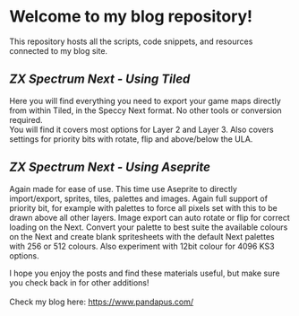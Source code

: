 # Welcome to my blog repository!
This repository hosts all the scripts, code snippets, and resources connected to my blog site. 

## _ZX Spectrum Next - Using Tiled_<br>
Here you will find everything you need to export your game maps directly from within Tiled, in the Speccy Next format. No other tools or conversion required.<br>
You will find it covers most options for Layer 2 and Layer 3. Also covers settings for priority bits with rotate, flip and above/below the ULA.

## _ZX Spectrum Next - Using Aseprite_<br>
Again made for ease of use. This time use Aseprite to directly import/export, sprites, tiles, palettes and images. Again full support of priority bit, for example with palettes to force all pixels set with this to be drawn above all other layers. Image export can auto rotate or flip for correct loading on the Next. Convert your palette to best suite the available colours on the Next and create blank spritesheets with the default Next palettes with 256 or 512 colours. Also experiment with 12bit colour for 4096 KS3 options.

I hope you enjoy the posts and find these materials useful, but make sure you check back in for other additions!<br><br>
Check my blog here: https://www.pandapus.com/

